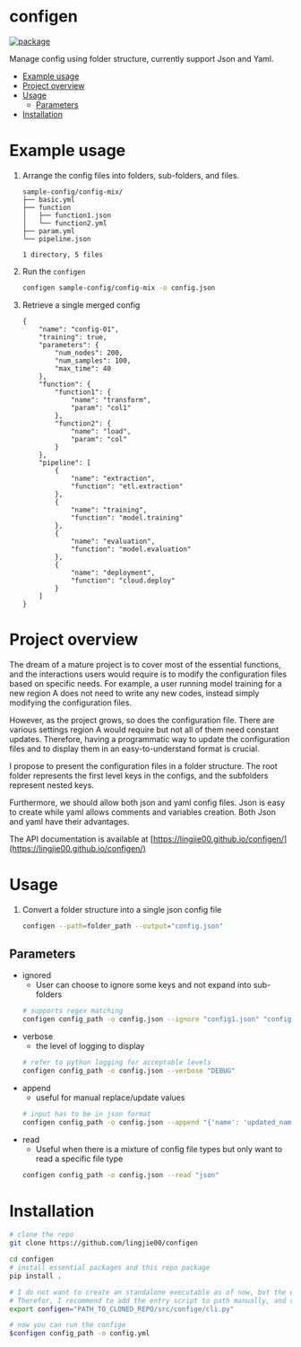 # configen

[![package](https://github.com/lingjie00/configen/actions/workflows/project-actions.yml/badge.svg)](https://github.com/lingjie00/configen/actions/workflows/project-actions.yml)

Manage config using folder structure, currently support Json and Yaml.


<!-- vim-markdown-toc GFM -->

* [Example usage](#example-usage)
* [Project overview](#project-overview)
* [Usage](#usage)
    * [Parameters](#parameters)
* [Installation](#installation)

<!-- vim-markdown-toc -->

# Example usage

1. Arrange the config files into folders, sub-folders, and files.

    ```
    sample-config/config-mix/
    ├── basic.yml
    ├── function
    │   ├── function1.json
    │   └── function2.yml
    ├── param.yml
    └── pipeline.json

    1 directory, 5 files
    ```

2. Run the `configen`

    ```bash
    configen sample-config/config-mix -o config.json
    ```

3. Retrieve a single merged config

    ```
    {
        "name": "config-01",
        "training": true,
        "parameters": {
            "num_nodes": 200,
            "num_samples": 100,
            "max_time": 40
        },
        "function": {
            "function1": {
                "name": "transform",
                "param": "col1"
            },
            "function2": {
                "name": "load",
                "param": "col"
            }
        },
        "pipeline": [
            {
                "name": "extraction",
                "function": "etl.extraction"
            },
            {
                "name": "training",
                "function": "model.training"
            },
            {
                "name": "evaluation",
                "function": "model.evaluation"
            },
            {
                "name": "deployment",
                "function": "cloud.deploy"
            }
        ]
    }
    ```

# Project overview

The dream of a mature project is to cover most of the essential functions, and
the interactions users would require is to modify the configuration files
based on specific needs. For example, a user running model training for a new
region A does not need to write any new codes, instead simply modifying the
configuration files.

However, as the project grows, so does the configuration file. There are various
settings region A would require but not all of them need constant updates.
Therefore, having a programmatic way to update the configuration files and to
display them in an easy-to-understand format is crucial.

I propose to present the configuration files in a folder structure. The root
folder represents the first level keys in the configs, and the subfolders
represent nested keys.

Furthermore, we should allow both json and yaml config files. Json is easy to
create while yaml allows comments and variables creation. Both Json and yaml
have their advantages.

The API documentation is available at
[https://lingjie00.github.io/configen/](https://lingjie00.github.io/configen/)

# Usage

1. Convert a folder structure into a single json config file
    ```bash
    configen --path=folder_path --output="config.json"
    ```

## Parameters

- ignored
    - User can choose to ignore some keys and not expand into sub-folders
    ```bash
    # supports regex matching
    configen config_path -o config.json --ignore "config1.json" "config2.yaml" "debug.*json"
    ```
- verbose
    - the level of logging to display
    ```bash
    # refer to python logging for acceptable levels
    configen config_path -o config.json --verbose "DEBUG"
    ```
- append
    - useful for manual replace/update values
    ```bash
    # input has to be in json format
    configen config_path -o config.json --append "{'name': 'updated_name'}"
    ```
- read
    - Useful when there is a mixture of config file types but only want to read
      a specific file type
    ```bash
    configen config_path -o config.json --read "json"
    ```

# Installation

```bash
# clone the repo
git clone https://github.com/lingjie00/configen
```

```bash
cd configen
# install essential packages and this repo package
pip install .
```

```bash
# I do not want to create an standalone executable as of now, but the entry is executable
# Therefor, I recommend to add the entry script to path manually, and run from there
export configen="PATH_TO_CLONED_REPO/src/confige/cli.py"
```

```bash
# now you can run the confige
$configen config_path -o config.yml
```
